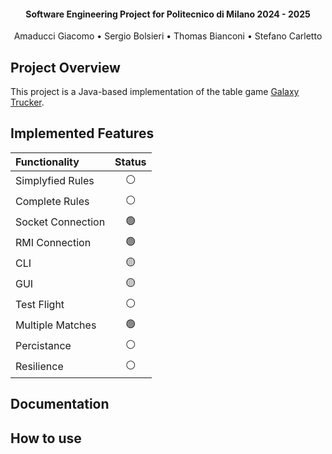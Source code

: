 
<h4 align="center">Software Engineering Project for Politecnico di Milano 2024 - 2025</h4>
<p align="center">
    Amaducci Giacomo •
    Sergio Bolsieri •
    Thomas Bianconi •
    Stefano Carletto
</p>

## Project Overview

This project is a Java-based implementation of the table game <a href="https://www.craniocreations.it/prodotto/galaxy-trucker">Galaxy Trucker</a>. 

## Implemented Features

| Functionality    | Status |
| :--------------- | :----: |
| Simplyfied Rules | ⚪      |
| Complete Rules   | ⚪️      |
| Socket Connection| 🟢      |
| RMI Connection   | 🟢      |
| CLI              | 🟡      |
| GUI              | 🟡      |
| Test Flight      | ⚪️      |
| Multiple Matches | 🟢      |
| Percistance      | ⚪️      |
| Resilience       | ⚪️      |

## Documentation

## How to use

